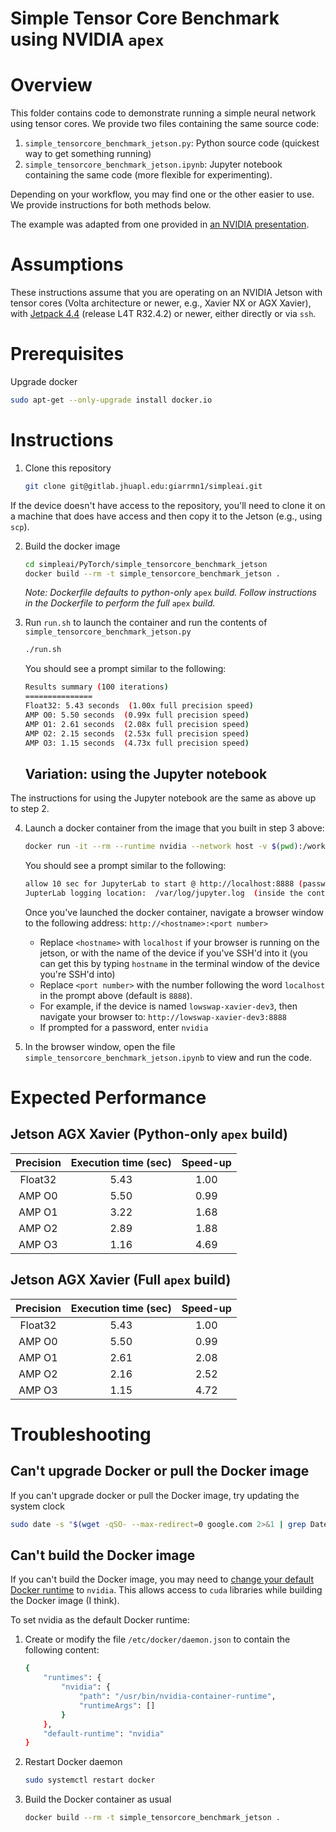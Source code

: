 # Simple Tensor Core Benchmark using NVIDIA `apex`

# Overview
This folder contains code to demonstrate running a simple neural network using tensor cores.
We provide two files containing the same source code:

1. `simple_tensorcore_benchmark_jetson.py`: Python source code (quickest way to get something running)
2. `simple_tensorcore_benchmark_jetson.ipynb`: Jupyter notebook containing the same code (more flexible for experimenting).

Depending on your workflow, you may find one or the other easier to use. We provide instructions for both methods below.

The example was adapted from one provided in [an NVIDIA presentation](https://developer.download.nvidia.com/video/gputechconf/gtc/2019/presentation/s9998-automatic-mixed-precision-in-pytorch.pdf).

# Assumptions
These instructions assume that you are operating on an NVIDIA Jetson with tensor cores (Volta architecture or newer, e.g., Xavier NX or AGX Xavier), with [Jetpack 4.4](https://developer.nvidia.com/embedded/jetpack) (release L4T R32.4.2) or newer, either directly or via `ssh`. 

# Prerequisites 
Upgrade docker

```bash
sudo apt-get --only-upgrade install docker.io
```

# Instructions
1. Clone this repository
 
	```bash
	git clone git@gitlab.jhuapl.edu:giarrmn1/simpleai.git
	```
If the device doesn't have access to the repository, you'll need to clone it on a machine that does have access and then copy it to the Jetson (e.g., using `scp`).

2. Build the docker image

	```bash
	cd simpleai/PyTorch/simple_tensorcore_benchmark_jetson
	docker build --rm -t simple_tensorcore_benchmark_jetson .
	```
	<I> Note: Dockerfile defaults to python-only </I> `apex` <I> build. Follow instructions in the Dockerfile to perform the full </I>`apex` <I>build.</I>
	
3. Run `run.sh` to launch the container and run the contents of 
`simple_tensorcore_benchmark_jetson.py`
	
	```bash
	./run.sh
	```

	You should see a prompt similar to the following:
	
	```bash
	Results summary (100 iterations)
	===============
	Float32: 5.43 seconds  (1.00x full precision speed)
	AMP O0: 5.50 seconds  (0.99x full precision speed)
	AMP O1: 2.61 seconds  (2.08x full precision speed)
	AMP O2: 2.15 seconds  (2.53x full precision speed)
	AMP O3: 1.15 seconds  (4.73x full precision speed)
	```

	## Variation: using the Jupyter notebook
The instructions for using the Jupyter notebook are the same as above up to step 2. 

4. Launch a docker container from the image that you built in step 3 above:
	
	```bash
	docker run -it --rm --runtime nvidia --network host -v $(pwd):/workspace simple_tensorcore_benchmark_jetson
	``` 
	
	You should see a prompt similar to the following:
	
	```bash
	allow 10 sec for JupyterLab to start @ http://localhost:8888 (password nvidia)
	JupterLab logging location:  /var/log/jupyter.log  (inside the container)
	```
	
	Once you've launched the docker container, navigate a browser window to the following address:
	`http://<hostname>:<port number>`
	
	- Replace `<hostname>` with `localhost` if your browser is running on the jetson, or with the name of the device if you've SSH'd into it (you can get this by typing `hostname` in the terminal window of the device you're SSH'd into)
	- Replace `<port number>` with the number following the word `localhost` in the prompt above (default is `8888`). 
	- For example, if the device is named `lowswap-xavier-dev3`, then navigate your browser to:
	`http://lowswap-xavier-dev3:8888`
	- If prompted for a password, enter `nvidia`

5. In the browser window, open the file `simple_tensorcore_benchmark_jetson.ipynb` to view and run the code. 

# Expected Performance

## Jetson AGX Xavier (Python-only `apex` build)
| Precision| Execution time (sec) | Speed-up |
|:----------:|:----------------------:|:----------:|
|   Float32 |        5.43        |   1.00   |
|   AMP O0 |        5.50        |   0.99   |
|   AMP O1 |        3.22        |   1.68   |
|   AMP O2 |        2.89        |   1.88   |
|   AMP O3 |        1.16        |   4.69   |

## Jetson AGX Xavier (Full `apex` build)
| Precision| Execution time (sec) | Speed-up |
|:----------:|:----------------------:|:----------:|
|   Float32 |        5.43        |   1.00   |
|   AMP O0 |        5.50        |   0.99   |
|   AMP O1 |        2.61        |   2.08   |
|   AMP O2 |        2.16        |   2.52   |
|   AMP O3 |        1.15        |   4.72   |

# Troubleshooting
## Can't upgrade Docker or pull the Docker image
If you can't upgrade docker or pull the Docker image, try updating the system clock
```bash
sudo date -s "$(wget -qSO- --max-redirect=0 google.com 2>&1 | grep Date: | cut -d' ' -f5-8)Z"
```

## Can't build the Docker image
If you can't build the Docker image, you may need to [change your default Docker runtime](https://docs.nvidia.com/dgx/nvidia-container-runtime-upgrade/index.html#using-nv-container-runtime) to `nvidia`. This allows access to `cuda` libraries while building the Docker image (I think). 

To set nvidia as the default Docker runtime:

1. Create or modify the file `/etc/docker/daemon.json` to contain the following content:

	```bash
	{
	    "runtimes": {
	        "nvidia": {
	            "path": "/usr/bin/nvidia-container-runtime",
	            "runtimeArgs": []
	        }
	    },
	    "default-runtime": "nvidia"
	}
	
	```

1. Restart Docker daemon
 
	```bash
	sudo systemctl restart docker
	```
 
3. Build the Docker container as usual

	```bash
	docker build --rm -t simple_tensorcore_benchmark_jetson . 
	```
 